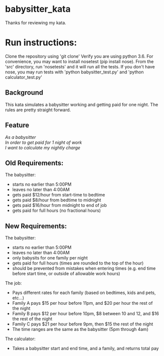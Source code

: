 # babysitter_kata

Thanks for reviewing my kata.

# Run instructions:
Clone the repository using 'git clone'
Verify you are using python 3.6.  For convenience, you may want to install nosetest (pip install nose).
From the 'src' directory, run 'nosetests' and it will run all the tests.
If you don't have nose, you may run tests with 'python babysitter_test.py' and 'python calculator_test.py'

## Background
This kata simulates a babysitter working and getting paid for one night.  The rules are pretty straight forward.

## Feature
*As a babysitter<br>
In order to get paid for 1 night of work<br>
I want to calculate my nightly charge<br>*

## Old Requirements:
The babysitter:
- starts no earlier than 5:00PM
- leaves no later than 4:00AM
- gets paid $12/hour from start-time to bedtime
- gets paid $8/hour from bedtime to midnight
- gets paid $16/hour from midnight to end of job
- gets paid for full hours (no fractional hours)

## New Requirements:

The babysitter:
- starts no earlier than 5:00PM
- leaves no later than 4:00AM
- only babysits for one family per night
- gets paid for full hours (times are rounded to the top of the hour)
- should be prevented from mistakes when entering times (e.g. end time before start time, or outside of allowable work hours)

The job:
- Pays different rates for each family (based on bedtimes, kids and pets, etc...)
- Family A pays $15 per hour before 11pm, and $20 per hour the rest of the night
- Family B pays $12 per hour before 10pm, $8 between 10 and 12, and $16 the rest of the night
- Family C pays $21 per hour before 9pm, then $15 the rest of the night
- The time ranges are the same as the babysitter (5pm through 4am)

The calculator:
- Takes a babysitter start and end time, and a family, and returns total pay
